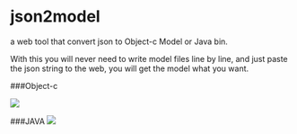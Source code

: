 # json2model
a web tool that convert json to Object-c Model or Java bin.


With this you will never need to write model files line by line, and just paste the json string to the web, you will get the model what you want.

###Object-c

![](http://noti.qiniudn.com/57608ae847244e78fb6f8185c6e6f50a.png)


###JAVA
![](http://noti.qiniudn.com/3da808647ba4a137266b88a54178f390.png)
